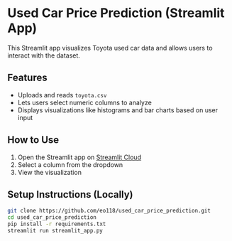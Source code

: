 # Used Car Price Prediction (Streamlit App)

This Streamlit app visualizes Toyota used car data and allows users to interact with the dataset.

## Features

- Uploads and reads `toyota.csv`
- Lets users select numeric columns to analyze
- Displays visualizations like histograms and bar charts based on user input

## How to Use

1. Open the Streamlit app on [Streamlit Cloud](https://usedcarpriceprediction-ujac6gdo8xqbhpezenx5yd.streamlit.app/)
2. Select a column from the dropdown
3. View the visualization

## Setup Instructions (Locally)

```bash
git clone https://github.com/eo118/used_car_price_prediction.git
cd used_car_price_prediction
pip install -r requirements.txt
streamlit run streamlit_app.py